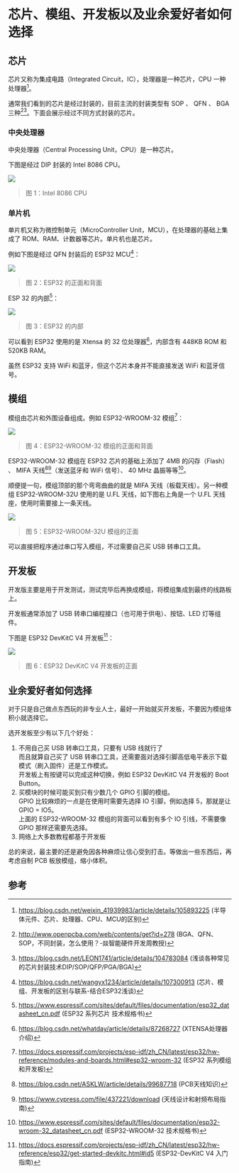 # 芯片、模组、开发板以及业余爱好者如何选择


## 芯片

芯片又称为集成电路（Integrated Circuit，IC），处理器是一种芯片，CPU 一种处理器[^1]。

通常我们看到的芯片是经过封装的，目前主流的封装类型有 SOP 、 QFN 、 BGA 三种[^2][^3]。下面会展示经过不同方式封装的芯片。

<!-- more -->

### 中央处理器

中央处理器（Central Processing Unit，CPU）是一种芯片。

下图是经过 DIP 封装的 Intel 8086 CPU。

![](https://img2020.cnblogs.com/blog/809218/202103/809218-20210307145715371-1866906600.jpg)
> 图 1：Intel 8086 CPU

### 单片机

单片机又称为微控制单元（MicroController Unit，MCU），在处理器的基础上集成了 ROM、RAM、计数器等芯片。单片机也是芯片。

例如下图是经过 QFN 封装后的 ESP32 MCU[^4]：

![](https://img2020.cnblogs.com/blog/809218/202103/809218-20210307143543719-106384166.png)
> 图 2：ESP32 的正面和背面

ESP 32 的内部[^5]：

![](https://img2020.cnblogs.com/blog/809218/202103/809218-20210307145829878-1992424588.png)
> 图 3：ESP32 的内部

可以看到 ESP32 使用的是 Xtensa 的 32 位处理器[^6]，内部含有 448KB ROM 和 520KB RAM。

虽然 ESP32 支持 WiFi 和蓝牙，但这个芯片本身并不能直接发送 WiFi 和蓝牙信号。

## 模组

模组由芯片和外围设备组成。例如 ESP32-WROOM-32 模组[^7]：

![](https://img2020.cnblogs.com/blog/809218/202103/809218-20210307145947485-480523055.jpg)
> 图 4：ESP32-WROOM-32 模组的正面和背面

ESP32-WROOM-32 模组在 ESP32 芯片的基础上添加了 4MB 的闪存（Flash） 、 MIFA 天线[^8][^9]（发送蓝牙和 WiFi 信号）、 40 MHz 晶振等等[^10]。

顺便提一句，模组顶部的那个弯弯曲曲的就是 MIFA 天线（板载天线）。另一种模组 ESP32-WROOM-32U 使用的是 U.FL 天线，如下图右上角是一个 U.FL 天线座，使用时需要接上一条天线。

![](https://img2020.cnblogs.com/blog/809218/202103/809218-20210307150115406-1781381210.jpg)
> 图 5：ESP32-WROOM-32U 模组的正面

可以直接把程序通过串口写入模组，不过需要自己买 USB 转串口工具。

## 开发板

开发版主要是用于开发测试，测试完毕后再换成模组，将模组集成到最终的线路板上。

开发板通常添加了 USB 转串口编程接口（也可用于供电）、按钮、LED 灯等组件。

下图是 ESP32 DevKitC V4 开发板[^11]：

![](https://img2020.cnblogs.com/blog/809218/202103/809218-20210307150225092-1340378716.jpg)
> 图 6：ESP32 DevKitC V4 开发板的正面

## 业余爱好者如何选择

对于只是自己做点东西玩的非专业人士，最好一开始就买开发板，不要因为模组体积小就选择它。

选开发板至少有以下几个好处：

1. 不用自己买 USB 转串口工具，只要有 USB 线就行了  
   而且就算自己买了 USB 转串口工具，还需要面对选择引脚高低电平表示下载模式（刷入固件）还是工作模式。  
   开发板上有按键可以完成这种切换，例如 ESP32 DevKitC V4 开发板的 Boot Button。
2. 买模块的时候可能买到只有少数几个 GPIO 引脚的模组。  
   GPIO 比较麻烦的一点是在使用时需要先选择 IO 引脚，例如选择 5，那就是让 GPIO = IO5。  
   上面的 ESP32-WROOM-32 模组的背面可以看到有多个 IO 引线，不需要像 GPIO 那样还需要先选择。  
3. 网络上大多数教程都基于开发板  

总的来说，最主要的还是避免因各种麻烦让信心受到打击。等做出一些东西后，再考虑自制 PCB 板放模组，缩小体积。

## 参考

[^1]: https://blog.csdn.net/weixin_41939983/article/details/105893225 (半导体元件、芯片、处理器、CPU、MCU的区别)
[^2]: http://www.openpcba.com/web/contents/get?id=278 (BGA、QFN、SOP，不同封装，怎么使用？-燚智能硬件开发周教授)
[^3]: https://blog.csdn.net/LEON1741/article/details/104783084 (浅谈各种常见的芯片封装技术DIP/SOP/QFP/PGA/BGA)
[^4]: https://blog.csdn.net/wangyx1234/article/details/107300913 (芯片、模组、开发板的区别与联系-结合ESP32浅谈)
[^5]: https://www.espressif.com/sites/default/files/documentation/esp32_datasheet_cn.pdf (ESP32 系列芯片 技术规格书)
[^6]: https://blog.csdn.net/whatday/article/details/87268727 (XTENSA处理器介绍)
[^7]: https://docs.espressif.com/projects/esp-idf/zh_CN/latest/esp32/hw-reference/modules-and-boards.html#esp32-wroom-32 (ESP32 系列模组和开发板)
[^8]: https://blog.csdn.net/ASKLW/article/details/99687718 (PCB天线知识)
[^9]: https://www.cypress.com/file/437221/download (天线设计和射频布局指南)
[^10]: https://www.espressif.com/sites/default/files/documentation/esp32-wroom-32_datasheet_cn.pdf (ESP32­-WROOM­-32 技术规格书)
[^11]: https://docs.espressif.com/projects/esp-idf/zh_CN/latest/esp32/hw-reference/esp32/get-started-devkitc.html#id5 (ESP32-DevKitC V4 入门指南)

